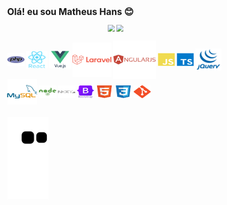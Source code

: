 ## Olá! eu sou Matheus Hans 😊

<div align="center" display="block">
  <img height="180em" src="https://github-readme-stats.vercel.app/api?username=Hans-Oliveira&show_icons=true&theme=dark&include_all_commits=true&count_private=true"/>
  <img height="180em" src="https://github-readme-stats.vercel.app/api/top-langs/?username=Hans-Oliveira&layout=compact&langs_count=7&theme=dark"/>
</div>

<div style="display: inline_block"><br>
  <img align="center" alt="Hans-PHP" height="30" width="40" src="https://raw.githubusercontent.com/devicons/devicon/master/icons/php/php-original.svg">
  <img align="center" alt="Hans-React" height="40" width="50" src="https://raw.githubusercontent.com/devicons/devicon/master/icons/react/react-original-wordmark.svg">
  <img align="center" alt="Hans-Vue" height="40" width="50" src="https://raw.githubusercontent.com/devicons/devicon/master/icons/vuejs/vuejs-original-wordmark.svg">
  <img align="center" alt="Hans-Laravel" height="80" width="90" src="https://raw.githubusercontent.com/devicons/devicon/master/icons/laravel/laravel-original-wordmark.svg">
  <img align="center" alt="Hans-Angular" height="90" width="100" src="https://raw.githubusercontent.com/devicons/devicon/master/icons/angularjs/angularjs-plain-wordmark.svg">
  <img align="center" alt="Hans-Js" height="30" width="40" src="https://raw.githubusercontent.com/devicons/devicon/master/icons/javascript/javascript-plain.svg">
  <img align="center" alt="Hans-Ts" height="30" width="40" src="https://raw.githubusercontent.com/devicons/devicon/master/icons/typescript/typescript-plain.svg">
  <img align="center" alt="Hans-jQuery" height="50" width="60" src="https://raw.githubusercontent.com/devicons/devicon/master/icons/jquery/jquery-plain-wordmark.svg">
  <img align="center" alt="Hans-MySQL" height="60" width="70" src="https://raw.githubusercontent.com/devicons/devicon/master/icons/mysql/mysql-original-wordmark.svg">
  <img align="center" alt="Hans-Node" height="30" width="40" src="https://raw.githubusercontent.com/devicons/devicon/master/icons/nodejs/nodejs-plain-wordmark.svg">
  <img align="center" alt="Hans-next" height="30" width="40" src="https://raw.githubusercontent.com/devicons/devicon/master/icons/nextjs/nextjs-line-wordmark.svg">
  <img align="center" alt="Hans-Bootstrap" height="30" width="40" src="https://raw.githubusercontent.com/devicons/devicon/master/icons/bootstrap/bootstrap-original-wordmark.svg">  
  <img align="center" alt="Hans-HTML" height="30" width="40" src="https://raw.githubusercontent.com/devicons/devicon/master/icons/html5/html5-original.svg">
  <img align="center" alt="Hans-CSS" height="30" width="40" src="https://raw.githubusercontent.com/devicons/devicon/master/icons/css3/css3-original.svg">
  <img align="center" alt="Hans-Git" height="30" width="40" src="https://raw.githubusercontent.com/devicons/devicon/master/icons/git/git-original.svg">
</div>

##

<div> 
  
  ![Snake animation](https://github.com/Hans-Oliveira/Hans-Oliveira/blob/output/github-contribution-grid-snake.svg)
 
</div>

  
